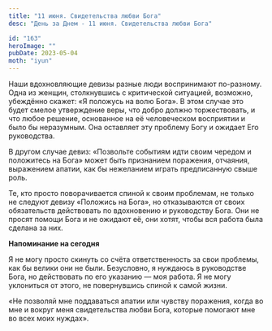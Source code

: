 ```yaml
---
title: "11 июня. Свидетельства любви Бога"
desc: "День за Днем - 11 июня. Свидетельства любви Бога"

id: "163"
heroImage: ""
pubDate: 2023-05-04
moth: "iyun"
---
```


Наши вдохновляющие девизы разные люди воспринимают по-разному. Одна из женщин,
столкнувшись с критической ситуацией, возможно, убеждённо скажет: «Я положусь
на волю Бога». В этом случае это будет смелое утверждение веры, что добро
должно торжествовать, и что любое решение, основанное на её человеческом
восприятии и было бы неразумным. Она оставляет эту проблему Богу и ожидает Его
руководства.

В другом случае девиз: «Позвольте событиям идти своим чередом и положитесь на
Бога» может быть признанием поражения, отчаяния, выражением апатии, как бы
нежеланием играть предписанную свыше роль.

Те, кто просто поворачивается спиной к своим проблемам, не только не следуют
девизу «Положись на Бога», но отказываются от своих обязательств действовать
по вдохновению и руководству Бога. Они не просят помощи Бога и не ожидают её,
они хотят, чтобы вся работа была сделана за них.

**Напоминание на сегодня**

Я не могу просто скинуть со счёта ответственность за свои проблемы, как бы
велики они не были. Безусловно, я нуждаюсь в руководстве Бога, но действовать
по его указанию — моя работа. Я не могу уклониться от этого, не повернувшись
спиной к самой жизни.

«Не позволяй мне поддаваться апатии или чувству поражения, когда во мне и
вокруг меня свидетельства любви Бога, которые помогают мне во всех моих
нуждах».
